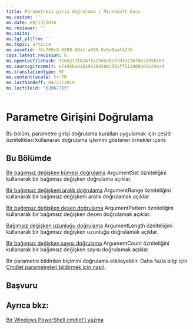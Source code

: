 ```yaml
---
title: Parametresi giriş doğrulama | Microsoft Docs
ms.custom: ''
ms.date: 09/13/2016
ms.reviewer: ''
ms.suite: ''
ms.tgt_pltfrm: ''
ms.topic: article
ms.assetid: f6c700c8-0889-49a1-a990-8c6e9aaf4735
caps.latest.revision: 6
ms.openlocfilehash: 5166213f8247fa23d5e0b3fdfd2367062d595169
ms.sourcegitcommit: e7445ba8203da304286c591ff513900ad1c244a4
ms.translationtype: MT
ms.contentlocale: tr-TR
ms.lasthandoff: 04/23/2019
ms.locfileid: "62067765"
---
```

# <a name="how-to-validate-parameter-input"></a>Parametre Girişini Doğrulama

Bu bölüm, parametre girişi doğrulama kuralları uygulamak için çeşitli öznitelikleri kullanarak doğrulama işlemini gösteren örnekler içerir.

## <a name="in-this-section"></a>Bu Bölümde

[Bir bağımsız değişken kümesi doğrulama](./how-to-validate-an-argument-set.md) ArgumentSet özniteliğini kullanarak bir bağımsız değişken doğrulama açıklar.

[Bir bağımsız değişkeni aralık doğrulama](./how-to-validate-an-argument-range.md) ArgumentRange özniteliğini kullanarak bir bağımsız değişkeni aralık doğrulamak açıklar.

[Bir bağımsız değişken desen doğrulama](./how-to-validate-an-argument-pattern.md) ArgumentPattern özniteliğini kullanarak bir bağımsız değişken desen doğrulamak açıklar.

[Bağımsız değişken uzunluğu doğrulama](./how-to-validate-the-argument-length.md) ArgumentLength özniteliğini kullanarak bir bağımsız değişken uzunluğu doğrulamak açıklar.

[Bir bağımsız değişken sayısı doğrulama](./how-to-validate-an-argument-count.md) ArgumentCount özniteliğini kullanarak bir bağımsız değişken sayısı doğrulamak açıklar.

Bir parametre bildirilen biçimini doğrulama etkileyebilir. Daha fazla bilgi için [Cmdlet parametreleri bildirmek için nasıl](./how-to-declare-cmdlet-parameters.md).

## <a name="reference"></a>Başvuru

## <a name="see-also"></a>Ayrıca bkz:

[Bir Windows PowerShell cmdlet'i yazma](./writing-a-windows-powershell-cmdlet.md)
